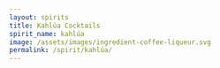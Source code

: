 ```yaml
---
layout: spirits
title: Kahlúa Cocktails
spirit_name: kahlúa
image: /assets/images/ingredient-coffee-liqueur.svg
permalink: /spirit/kahlúa/
---
```

